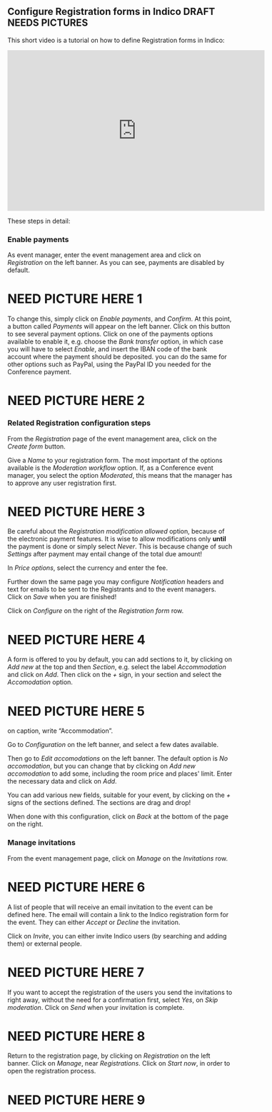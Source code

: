 ## Configure Registration forms in Indico DRAFT NEEDS PICTURES

This short video is a tutorial on how to define Registration forms in Indico:

<iframe width="576" height="360" frameborder="0" src="https://cds.cern.ch/video/2275648?showTitle=true" allowfullscreen></iframe>

These steps in detail:

### Enable payments

As event manager, enter the event management area  and click on _Registration_ on the left banner. As you can see, payments are disabled by default.

# NEED PICTURE HERE  1


To change this, simply click on _Enable payments_, and _Confirm_.
At this point, a button called _Payments_ will appear on the left banner. Click on this button to see several payment options. Click on one of the payments options available to enable it, e.g. choose the _Bank transfer_ option, in which case you will have to select _Enable_, and insert the IBAN code of the bank account where the payment should be deposited.
you can do the same for other options such as PayPal, using the PayPal ID you needed for the Conference payment.

# NEED PICTURE HERE  2

### Related Registration configuration steps

From the _Registration_ page of the event management area, click on the _Create form_ button.

Give a _Name_ to your registration form. The most important of the options available is the _Moderation workflow_ option. If, as a Conference event manager, you select the option _Moderated_, this means that the manager has to approve any user registration first.

# NEED PICTURE HERE 3

Be careful about the _Registration modification allowed_ option, because of the electronic payment features. It is wise to allow modifications only **until** the payment is done or simply select _Never_. This is because change of such _Settings_ after payment may entail change of the total due amount!

In _Price options_, select the currency and enter the fee.

Further down the same page you may configure _Notification_ headers and text for emails to be sent to the Registrants and to the event managers. Click on _Save_ when you are finished!

Click on _Configure_ on the right of the _Registration form_ row. 

# NEED PICTURE HERE 4

A form is offered to you by default, you can add sections to it, by clicking on _Add new_ at the top and then _Section_, e.g. select the label _Accommodation_ and click on _Add_. Then click on the _+_ sign, in your section and select the _Accomodation_ option. 

# NEED PICTURE HERE 5

on caption, write “Accommodation”. 

Go to _Configuration_ on the left banner, and select a few dates available. 

Then go to _Edit accomodations_ on the left banner.
The default option is _No accomodation_, but you can change that by clicking on _Add new accomodation_ to add some, including the room price and places' limit. Enter the necessary data and click on _Add_.

You can add various new fields, suitable for your event, by clicking on the _+_ signs of the sections defined. The sections are drag and drop!

When done with this configuration, click on _Back_ at the bottom of the page on the right.

### Manage invitations 

From the event management page, click on _Manage_ on the _Invitations_ row.

# NEED PICTURE HERE 6

A list of people that will receive an email invitation to the event can be defined here. The email will contain a link to the Indico registration form for the event. They can either _Accept_ or _Decline_ the invitation.

Click on _Invite_, you can either invite Indico users (by searching and adding them) or external people.

# NEED PICTURE HERE 7

If you want to accept the registration of the users you send the invitations to right away, without the need for a confirmation first, select _Yes_, on _Skip moderation_. Click on _Send_ when your invitation is complete.

# NEED PICTURE HERE 8

Return to the registration page, by clicking on _Registration_ on the left banner. Click on _Manage_, near _Registrations_.
Click on _Start now_, in order to open the registration process.

# NEED PICTURE HERE 9
